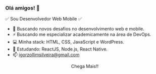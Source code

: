 ### Olá amigos! 👋
✅ Sou Desenvolvedor Web Mobile ✅   

- 🚀 Buscando novos desafios no desenvolvimento web e mobile.   
- ⚡  Buscando me especializar academicamente na área de DevOps.
- 💻 Minha stack: HTML, CSS, JavaScript e WordPress.   
- 📘 Estudando: ReactJS, Node.js, React Native.    
- 📫 igorzollimsilveira@gmail.com

<center>Chega Mais!!</center>
